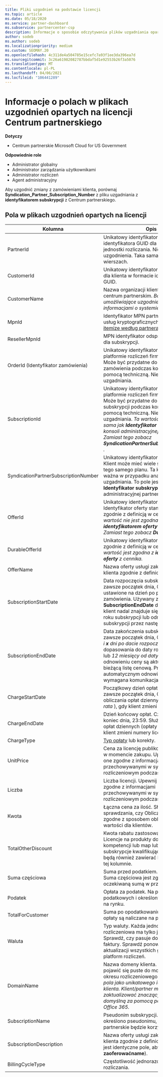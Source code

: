 ```yaml
---
title: Pliki uzgodnień na podstawie licencji
ms.topic: article
ms.date: 05/18/2020
ms.service: partner-dashboard
ms.subservice: partnercenter-csp
description: Informacje o sposobie odczytywania plików uzgadniania opartych na licencjach w centrum partnerskim. W tym artykule opisano znaczenie każdego pola w pliku Rekonesans opartego na licencji.
author: sodeb
ms.author: sodeb
ms.localizationpriority: medium
ms.custom: SEOMAY.20
ms.openlocfilehash: 4c311de4a504785e15cefc7a93f1ee3da396ea7d
ms.sourcegitcommit: 3c26a61982082787bbdaf5d1e92553b26f3a5076
ms.translationtype: MT
ms.contentlocale: pl-PL
ms.lasthandoff: 04/06/2021
ms.locfileid: "106441289"
---
```

# <a name="understand-the-fields-in-partner-center-license-based-reconciliation-files"></a>Informacje o polach w plikach uzgodnień opartych na licencji Centrum partnerskiego

**Dotyczy**

- Centrum partnerskie Microsoft Cloud for US Government

**Odpowiednie role**

- Administrator globalny
- Administrator zarządzania użytkownikami
- Administrator rozliczeń
- Agent administracyjny

Aby uzgodnić zmiany z zamówieniami klienta, porównaj **Syndication_Partner_Subscription_Number** z pliku uzgadniania z **identyfikatorem subskrypcji** z Centrum partnerskiego.

## <a name="fields-in-license-based-reconciliation-files"></a>Pola w plikach uzgodnień opartych na licencji

| Kolumna | Opis | Wartość przykładowa |
| ------ | ----------- | ------------ |
| PartnerId | Unikatowy identyfikator w formacie identyfikatora GUID dla określonej jednostki rozliczania. Niewymagane do uzgodnienia. Taka sama we wszystkich wierszach. | *8ddd03642-test-test-test-46b58d356b4e* |
| CustomerId | Unikatowy identyfikator firmy Microsoft dla klienta w formacie identyfikatora GUID. | *12ABCD34-001A-BCD2-987C-3210ABCD5678* |
| CustomerName | Nazwa organizacji klienta zgłoszona w centrum partnerskim. *Bardzo ważne pole umożliwiające uzgodnienie faktury z informacjami o systemie.* | *Testowanie klienta A* |
| MpnId | Identyfikator MPN partnera dostawcy usług kryptograficznych. Zobacz [, jak itemize według partnera](use-the-reconciliation-files.md#itemize-reconciliation-files-by-partner). | *4390934* |
| ResellerMpnId | MPN identyfikator odsprzedawcy rekordu dla subskrypcji.  |
| OrderId (Identyfikator zamówienia) | Unikatowy identyfikator zamówienia na platformie rozliczeń firmy Microsoft. Może być przydatne do identyfikowania zamówienia podczas kontaktowania się z pomocą techniczną. Nieużywany do uzgadniania. | *566890604832738111* |
| SubscriptionId | Unikatowy identyfikator subskrypcji na platformie rozliczeń firmy Microsoft. Może być przydatne do identyfikowania subskrypcji podczas kontaktowania się z pomocą techniczną. Nieużywany do uzgadniania. *Ta wartość nie jest taka sama jak **Identyfikator subskrypcji** w konsoli administracyjnej partnera. Zamiast tego zobacz **SyndicationPartnerSubscriptionNumber** .* | *usCBMgAAAAAAAAIA* |
| SyndicationPartnerSubscriptionNumber | Unikatowy identyfikator dla subskrypcji. Klient może mieć wiele subskrypcji dla tego samego planu. Ta kolumna jest ważna w przypadku analizy plików uzgadniania. To pole jest mapowane na **Identyfikator subskrypcji** w konsoli administracyjnej partnera. | *fb977ab5-test-test-test-24c8d9591708* |
| OfferId | Unikatowy identyfikator oferty. Identyfikator oferty standardowej, zgodnie z definicją w cenniku. *Ta wartość nie jest zgodna z **identyfikatorem oferty** z cennika. Zamiast tego zobacz **DurableOfferID** .* | *FE616D64-E9A8-40EF-843F-152E9BBEF3D1* |
| DurableOfferId | Unikatowy identyfikator oferty trwałej, zgodnie z definicją w cenniku. *Ta wartość jest zgodna z **identyfikatorem oferty** z cennika.* | *1017D7F3-6D7F-4BFA-BDD8-79BC8F104E0C* |
| OfferName | Nazwa oferty usługi zakupionej przez klienta zgodnie z definicją w cenniku. | *Microsoft Office 365 (plan E3)* |
| SubscriptionStartDate | Data rozpoczęcia subskrypcji. Godzina to zawsze początek dnia, 0:00. To pole jest ustawione na dzień po przesłaniu zamówienia. Używany z **SubscriptionEndDate** do określenia: Jeśli klient nadal znajduje się w pierwszym roku subskrypcji lub odnowieniu subskrypcji przez następny rok. | *2/1/2019 0:00* |
| SubscriptionEndDate | Data zakończenia subskrypcji. Godzina to zawsze początek dnia, 0:00. *12 miesięcy i **x** dni po dacie rozpoczęcia* do dopasowania do daty rozliczenia partnera lub *12 miesięcy od daty odnowienia*. Po odnowieniu ceny są aktualizowane na bieżącą listę cenową. Przed automatycznym odnowieniem może być wymagana komunikacja z klientem. | *2/1/2019 0:00* |
| ChargeStartDate | Początkowy dzień opłat. Godzina to zawsze początek dnia, 0:00. Służy do obliczania opłat dziennych (opłaty *pro rata* ), gdy klient zmieni numery licencji. | *2/1/2019 0:00* |
| ChargeEndDate | Dzień końcowy opłat. Czas jest zawsze koniec dnia, 23:59. Służy do obliczania opłat dziennych (opłaty *pro rata* ), gdy klient zmieni numery licencji. | *2/28/2019 23:59* |
| ChargeType | [Typ opłaty](recon-file-charge-types.md) lub korekty. | Zobacz [typy opłat](recon-file-charge-types.md). |
| UnitPrice | Cena za licencję publikowana w cenniku w momencie zakupu. Upewnij się, że są one zgodne z informacjami przechowywanymi w systemie rozliczeniowym podczas uzgadniania. | *6,82* |
| Liczba | Liczba licencji. Upewnij się, że są one zgodne z informacjami przechowywanymi w systemie rozliczeniowym podczas uzgadniania. | *2* |
| Kwota | Łączna cena za ilość. Służy do sprawdzania, czy Obliczanie kwoty jest zgodne z sposobem obliczania tej wartości dla klientów. | *13,32* |
| TotalOtherDiscount | Kwota rabatu zastosowana do tych opłat. Licencje na produkty dołączone do kompetencji lub map lub nowe subskrypcje kwalifikujące się do bodźca będą również zawierać kwotę rabatu w tej kolumnie. | *2,32* |
| Suma częściowa | Suma przed podatkiem. Sprawdza, czy Suma częściowa jest zgodna z oczekiwaną sumą w przypadku rabatu. | *11* |
| Podatek | Opłata za podatek. Na podstawie reguł podatkowych i określonych okoliczności na rynku. | *0* |
| TotalForCustomer | Suma po opodatkowaniu. Sprawdza, czy opłaty są naliczane na podstawie faktury. | *11* |
| Waluta | Typ waluty. Każda jednostka rozliczeniowa ma tylko jedną walutę. Sprawdź, czy pasuje do pierwszej faktury. Sprawdź ponownie po aktualizacji wszystkich głównych platform rozliczeń. | *EUR* |
| DomainName | Nazwa domeny klienta. To pole może pojawić się puste do momentu drugiego okresu rozliczeniowego. *Nie używaj tego pola jako unikatowego identyfikatora klienta. Klient/partner może zaktualizować znaczącym lub domenę domyślną za pomocą portalu pakietu Office 365.* | *example.onmicrosoft.com* |
| SubscriptionName | Pseudonim subskrypcji. Jeśli nie określono pseudonimu, centrum partnerskie będzie korzystać z **oferty**. | *PROJECT ONLINE* |
| SubscriptionDescription | Nazwa oferty usługi zakupionej przez klienta zgodnie z definicją w cenniku. (To jest identyczne pole, aby **zaoferowaćname**). | *PROJECT ONLINE PREMIUM BEZ PROGRAMU PROJECT CLIENT* |
| BillingCycleType | Częstotliwość jednorazowego rozliczania.| *Raz na miesiąc* |